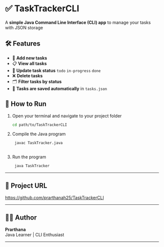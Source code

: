 # ✅ TaskTrackerCLI

A **simple Java Command Line Interface (CLI) app** to manage your tasks with JSON storage


## 🛠 Features

- 📌 **Add new tasks**  
- 📋 **View all tasks**  
- 🔄 **Update task status** `todo` `in-progress` `done`  
- ❌ **Delete tasks**  
- 🗂 **Filter tasks by status**  
- 💾 **Tasks are saved automatically** in `tasks.json`

## 🚀 How to Run

1. Open your terminal and navigate to your project folder  
   ```bash
   cd path/to/TaskTrackerCLI
2. Compile the Java program
   ```bash
    javac TaskTracker.java
  
3. Run the program
    ```bash
     java TaskTracker

---

## 📁 Project URL

https://github.com/prarthanah25/TaskTrackerCLI

---

## 👩‍💻 Author

**Prarthana**  
Java Learner | CLI Enthusiast  

---


